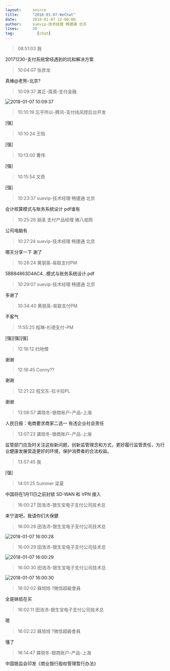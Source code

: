 ```yaml
---
layout:     source 
title:      "2018-01-07-WeChat"
date:       2018-01-07 12:00:00
author:     suevip-技术经理 畅捷通 北京
lines:      20 
tag:		  [chat]
---
```

> 08:51:03  我  
   
20171230-支付系统曾经遇到的坑和解决方案  
   
> 10:04:07  张彦龙  
   
真棒@老熊-北京?  
   
> 10:09:37  龚正-滴滴-支付金融  
   
![2018-01-07 10:09:37](http://static.cocolian.org/img/20180107_100937.png) 
   
> 10:10:19  忘乎所以-腾讯-支付线风控后台开发  
   
[强]  
   
> 10:10:24  王晗  
   
[强]  
   
> 10:13:00  曹伟  
   
[强]  
   
> 10:15:54  文奇  
   
[强]  
   
> 10:23:37  suevip-技术经理 畅捷通 北京  
   
会计核算模式与账务系统设计 pdf谁有  
   
> 10:25:26  胡圣 支付产品经理 猪八戒网  
   
公司电脑有  
   
> 10:27:24  suevip-技术经理 畅捷通 北京  
   
哪天分享一下 谢了  
   
> 10:28:24  黄朋英-易联支付PM  
   
5BB84863D4AC4...模式与账务系统设计.pdf  
   
> 10:29:07  suevip-技术经理 畅捷通 北京  
   
多谢了  
   
> 10:34:40  黄朋英-易联支付PM  
   
不客气  
   
> 11:55:25  程琳-杉德支付-PM  
   
[强][强][强]  
   
> 12:18:12  扫地僧  
   
谢谢  
   
> 12:18:45  Conny??  
   
谢谢  
   
> 12:21:22  程文东-拉卡拉PL  
   
谢谢  
   
> 13:06:57  龚晓冬-银商账户-产品-上海  
   
人民日报：电商要求商家二选一 有违企业社会责任  
   
> 13:07:23  龚晓冬-银商账户-产品-上海  
   
监管部门应及时关注这些新问题，创新监管理念和方式，更好履行监管责任，为行业健康发展营造更好的环境，保护消费者的合法权益。  
   
> 13:57:45  我  
   
[强]  
   
> 14:01:25  Summer 梁夏  
   
中国将在1月11日之前封锁 SD-WAN 和 VPN 接入  
   
> 16:00:27  田浩沛-银生宝电子支付公司技术总  
   
来宁波吧，我请你们大保健  
   
> 16:00:28  田浩沛-银生宝电子支付公司技术总  
   
![2018-01-07 16:00:28](http://static.cocolian.org/img/20180107_160028.png) 
   
> 16:00:29  田浩沛-银生宝电子支付公司技术总  
   
![2018-01-07 16:00:29](http://static.cocolian.org/img/20180107_160029.png) 
   
> 16:00:30  田浩沛-银生宝电子支付公司技术总  
   
![2018-01-07 16:00:30](http://static.cocolian.org/img/20180107_160030.png) 
   
> 16:02:02  槑旭旭 ?微信超級會員  
   
全是妹纸在买  
   
> 16:02:11  田浩沛-银生宝电子支付公司技术总  
   
嗯  
   
> 16:02:22  槑旭旭 ?微信超級會員  
   
懂了  
   
> 16:14:47  龚晓冬-银商账户-产品-上海  
   
中国银监会印发《商业银行股权管理暂行办法》  
   
